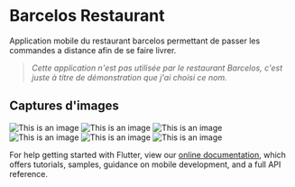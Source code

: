 # **Barcelos Restaurant**

Application mobile du restaurant barcelos permettant de passer les commandes a distance afin de se faire livrer.

> _Cette application n'est pas utilisée par le restaurant Barcelos, c'est juste à titre de démonstration que j'ai choisi ce nom._

## Captures d'images
![This is an image](screenshot/flutter_01.png)
![This is an image](screenshot/flutter_02.png)
![This is an image](screenshot/flutter_03.png)
![This is an image](screenshot/flutter_01_.png)
![This is an image](screenshot/flutter_07.png)
![This is an image](screenshot/flutter_08.png)

For help getting started with Flutter, view our
[online documentation](https://flutter.dev/docs), which offers tutorials,
samples, guidance on mobile development, and a full API reference.
